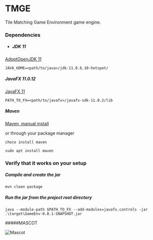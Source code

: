 # TMGE

Tile Matching Game Environment game engine.

### Dependencies

- ##### JDK 11

[AdoptOpenJDK 11](https://adoptopenjdk.net/?variant=openjdk11)

```JAVA_HOME=<path/to/java>/jdk-11.0.6.10-hotspot/```

##### JavaFX 11.0.12

[JavaFX 11](https://gluonhq.com/products/javafx/)

```PATH_TO_FX=<path/to/javafx>/javafx-sdk-11.0.2/lib```

##### Maven

[Maven, manual install](https://maven.apache.org/install.html)

or through your package manager

```choco install maven```

```sudo apt install maven``` 


### Verify that it works on your setup

##### Compile and create the jar	

```mvn clean package```

##### Run the jar from the project root directory

```java --module-path $PATH_TO_FX --add-modules=javafx.controls -jar .\target\GameEnv-0.0.1-SNAPSHOT.jar```

#####MASCOT 

![Mascot](https://lh4.ggpht.com/DZBSRMasGop5vYRaBbM6uR_3-2ZxAtTMyCaSaiSz_jK2Hp_OHJG4hgkrvpz9Duqb_6ky=h310-rw)
